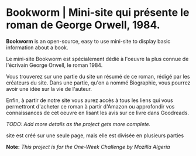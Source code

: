 Bookworm | Mini-site qui présente le roman de George Orwell, 1984.
========

**Bookworm** is an open-source, easy to use mini-site to display basic information about a book.

Le mini-site Bookworm est spécialement dédié à l'oeuvre la plus connue de l'écrivain George Orwell, le roman 1984. 

Vous trouverez sur une partie du site un résumé de ce roman, rédigé par les créateurs du site. Dans une partie, qu'on a nommé Biographie, vous pourrez avoir une idée sur la vie de l'auteur.

Enfin, à partir de notre site vous aurez accès à tous les liens qui vous permettront d'acheter ce roman à partir d'Amazon ou approfondir vos connaissances de cet oeuvre en lisant les avis sur ce livre dans Goodreads.

*TODO: Add more details as the project gets more complete.*

site est créé sur une seule page, mais elle est divisée en plusieurs parties

**Note:** *This project is for the One-Week Challenge by Mozilla Algeria*
